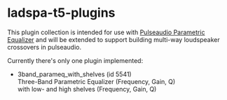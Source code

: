 # ladspa-t5-plugins

This plugin collection is intended for use with [Pulseaudio Parametric 
Equalizer](https://github.com/T-5dotEU/PulseaudioParametricEq) and will
be extended to support building multi-way loudspeaker crossovers in
pulseaudio.

Currently there's only one plugin implemented:
 * 3band_parameq_with_shelves (id 5541)  
   Three-Band Parametric Equalizer (Frequency, Gain, Q)  
   with low- and high shelves (Frequency, Gain, Q)
